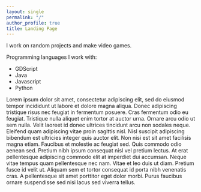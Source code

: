 ```yaml
---
layout: single
permalink: "/"
author_profile: true
title: Landing Page
---
```


I work on random projects and make video games.

Programming languages I work with:
- GDScript
- Java
- Javascript
- Python

Lorem ipsum dolor sit amet, consectetur adipiscing elit, sed do eiusmod tempor incididunt ut labore et dolore magna aliqua. Donec adipiscing tristique risus nec feugiat in fermentum posuere. Cras fermentum odio eu feugiat. Tristique nulla aliquet enim tortor at auctor urna. Ornare arcu odio ut sem nulla. Velit laoreet id donec ultrices tincidunt arcu non sodales neque. Eleifend quam adipiscing vitae proin sagittis nisl. Nisl suscipit adipiscing bibendum est ultricies integer quis auctor elit. Non nisi est sit amet facilisis magna etiam. Faucibus et molestie ac feugiat sed. Quis commodo odio aenean sed. Pretium nibh ipsum consequat nisl vel pretium lectus. At erat pellentesque adipiscing commodo elit at imperdiet dui accumsan. Neque vitae tempus quam pellentesque nec nam. Vitae et leo duis ut diam. Pretium fusce id velit ut. Aliquam sem et tortor consequat id porta nibh venenatis cras. A pellentesque sit amet porttitor eget dolor morbi. Purus faucibus ornare suspendisse sed nisi lacus sed viverra tellus.